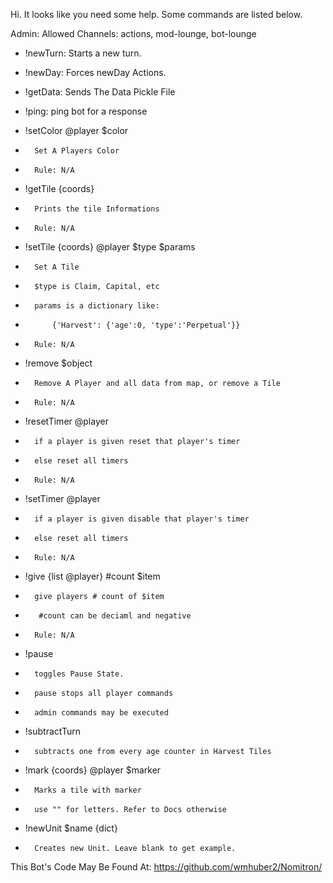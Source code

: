 Hi. It looks like you need some help. Some commands are listed below.

Admin: Allowed Channels: actions, mod-lounge, bot-lounge
-    !newTurn:       Starts a new turn.

-    !newDay:        Forces newDay Actions.

-    !getData:       Sends The Data Pickle File

-    !ping:     ping bot for a response

-    !setColor @player $color
+       Set A Players Color
+       Rule: N/A
-    !getTile {coords}
+       Prints the tile Informations
+       Rule: N/A
-    !setTile {coords} @player $type $params
+       Set A Tile
+       $type is Claim, Capital, etc
+       params is a dictionary like:
+           {'Harvest': {'age':0, 'type':'Perpetual'}}
+       Rule: N/A
-    !remove $object
+       Remove A Player and all data from map, or remove a Tile
+       Rule: N/A
-    !resetTimer @player
+       if a player is given reset that player's timer
+       else reset all timers
+       Rule: N/A
-    !setTimer @player
+       if a player is given disable that player's timer
+       else reset all timers
+       Rule: N/A
-    !give {list @player} #count $item
+       give players # count of $item
+        #count can be deciaml and negative
+       Rule: N/A
-    !pause
+       toggles Pause State.
+       pause stops all player commands 
+       admin commands may be executed
-    !subtractTurn
+       subtracts one from every age counter in Harvest Tiles
-    !mark {coords} @player $marker
+       Marks a tile with marker
+       use "" for letters. Refer to Docs otherwise
-    !newUnit $name {dict}
+       Creates new Unit. Leave blank to get example.


This Bot's Code May Be Found At:
https://github.com/wmhuber2/Nomitron/